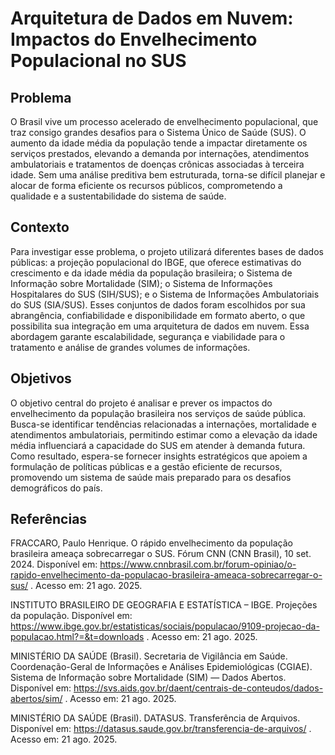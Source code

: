 # Arquitetura de Dados em Nuvem: Impactos do Envelhecimento Populacional no SUS

## **Problema**

O Brasil vive um processo acelerado de envelhecimento populacional, que traz consigo grandes desafios para o Sistema Único de Saúde (SUS). O aumento da idade média da população tende a impactar diretamente os serviços prestados, elevando a demanda por internações, atendimentos ambulatoriais e tratamentos de doenças crônicas associadas à terceira idade. Sem uma análise preditiva bem estruturada, torna-se difícil planejar e alocar de forma eficiente os recursos públicos, comprometendo a qualidade e a sustentabilidade do sistema de saúde.

## **Contexto**
Para investigar esse problema, o projeto utilizará diferentes bases de dados públicas: a projeção populacional do IBGE, que oferece estimativas do crescimento e da idade média da população brasileira; o Sistema de Informação sobre Mortalidade (SIM); o Sistema de Informações Hospitalares do SUS (SIH/SUS); e o Sistema de Informações Ambulatoriais do SUS (SIA/SUS). Esses conjuntos de dados foram escolhidos por sua abrangência, confiabilidade e disponibilidade em formato aberto, o que possibilita sua integração em uma arquitetura de dados em nuvem. Essa abordagem garante escalabilidade, segurança e viabilidade para o tratamento e análise de grandes volumes de informações.

## **Objetivos**
O objetivo central do projeto é analisar e prever os impactos do envelhecimento da população brasileira nos serviços de saúde pública. Busca-se identificar tendências relacionadas a internações, mortalidade e atendimentos ambulatoriais, permitindo estimar como a elevação da idade média influenciará a capacidade do SUS em atender à demanda futura. Como resultado, espera-se fornecer insights estratégicos que apoiem a formulação de políticas públicas e a gestão eficiente de recursos, promovendo um sistema de saúde mais preparado para os desafios demográficos do país.

## **Referências**

FRACCARO, Paulo Henrique. O rápido envelhecimento da população brasileira ameaça sobrecarregar o SUS. Fórum CNN (CNN Brasil), 10 set. 2024. Disponível em: https://www.cnnbrasil.com.br/forum-opiniao/o-rapido-envelhecimento-da-populacao-brasileira-ameaca-sobrecarregar-o-sus/
. Acesso em: 21 ago. 2025.

INSTITUTO BRASILEIRO DE GEOGRAFIA E ESTATÍSTICA – IBGE. Projeções da população. Disponível em: https://www.ibge.gov.br/estatisticas/sociais/populacao/9109-projecao-da-populacao.html?=&t=downloads
. Acesso em: 21 ago. 2025.

MINISTÉRIO DA SAÚDE (Brasil). Secretaria de Vigilância em Saúde. Coordenação-Geral de Informações e Análises Epidemiológicas (CGIAE). Sistema de Informação sobre Mortalidade (SIM) — Dados Abertos. Disponível em: https://svs.aids.gov.br/daent/centrais-de-conteudos/dados-abertos/sim/
. Acesso em: 21 ago. 2025.

MINISTÉRIO DA SAÚDE (Brasil). DATASUS. Transferência de Arquivos. Disponível em: https://datasus.saude.gov.br/transferencia-de-arquivos/
. Acesso em: 21 ago. 2025.
